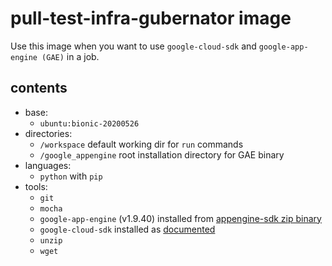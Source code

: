 # pull-test-infra-gubernator image

Use this image when you want to use `google-cloud-sdk` and `google-app-engine (GAE)` in a job.

## contents

- base:
  - `ubuntu:bionic-20200526`
- directories:
  - `/workspace` default working dir for `run` commands
  - `/google_appengine` root installation directory for GAE binary
- languages:
  - `python` with `pip`
- tools:
  - `git`
  - `mocha` 
  - `google-app-engine` (v1.9.40) installed from [appengine-sdk zip binary](https://storage.googleapis.com/appengine-sdks/featured/google_appengine_1.9.40.zip)
  - `google-cloud-sdk` installed as [documented](https://cloud.google.com/sdk/docs/install#deb)
  - `unzip`
  - `wget`
